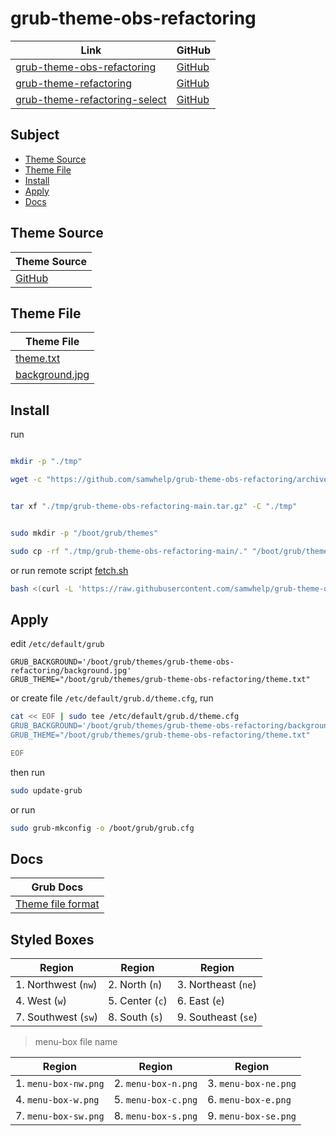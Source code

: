 

# grub-theme-obs-refactoring

| Link | GitHub |
| ---- | ------ |
| [grub-theme-obs-refactoring](https://samwhelp.github.io/grub-theme-obs-refactoring/) | [GitHub](https://github.com/samwhelp/grub-theme-obs-refactoring) |
| [grub-theme-refactoring](https://samwhelp.github.io/grub-theme-refactoring) | [GitHub](https://github.com/samwhelp/grub-theme-refactoring) |
| [grub-theme-refactoring-select](https://samwhelp.github.io/grub-theme-refactoring-select/) | [GitHub](https://github.com/samwhelp/grub-theme-refactoring-select) |




## Subject

* [Theme Source](#theme-source)
* [Theme File](#theme-file)
* [Install](#install)
* [Apply](#apply)
* [Docs](#docs)




## Theme Source

| Theme Source |
| ------------ |
| [GitHub](https://github.com/obster-y/grub-theme-obs) |





## Theme File

| Theme File                       |
| -------------------------------- |
| [theme.txt](theme.txt)           |
| [background.jpg](background.jpg) |




## Install

run

``` sh

mkdir -p "./tmp"

wget -c "https://github.com/samwhelp/grub-theme-obs-refactoring/archive/refs/heads/main.tar.gz" -O "./tmp/grub-theme-obs-refactoring-main.tar.gz"


tar xf "./tmp/grub-theme-obs-refactoring-main.tar.gz" -C "./tmp"


sudo mkdir -p "/boot/grub/themes"

sudo cp -rf "./tmp/grub-theme-obs-refactoring-main/." "/boot/grub/themes/grub-theme-obs-refactoring"

```

or run remote script [fetch.sh](https://github.com/samwhelp/grub-theme-obs-refactoring/blob/main/helper/theme-installer/fetch.sh)

``` sh
bash <(curl -L 'https://raw.githubusercontent.com/samwhelp/grub-theme-obs-refactoring/main/helper/theme-installer/fetch.sh')
```




## Apply

edit `/etc/default/grub`

```
GRUB_BACKGROUND='/boot/grub/themes/grub-theme-obs-refactoring/background.jpg'
GRUB_THEME="/boot/grub/themes/grub-theme-obs-refactoring/theme.txt"
```

or create file `/etc/default/grub.d/theme.cfg`, run

``` sh
cat << EOF | sudo tee /etc/default/grub.d/theme.cfg
GRUB_BACKGROUND='/boot/grub/themes/grub-theme-obs-refactoring/background.jpg'
GRUB_THEME="/boot/grub/themes/grub-theme-obs-refactoring/theme.txt"

EOF
```


then run

``` sh
sudo update-grub
```

or run

``` sh
sudo grub-mkconfig -o /boot/grub/grub.cfg
```




## Docs

| Grub Docs |
| ---- |
| [Theme file format](https://www.gnu.org/software/grub/manual/grub/html_node/Theme-file-format.html) |




## Styled Boxes

| Region              | Region          | Region              |
| ------------------- | --------------- | ------------------- |
| 1. Northwest (`nw`) | 2. North (`n`)  | 3. Northeast (`ne`) |
| 4. West (`w`)       | 5. Center (`c`) | 6. East (`e`)       |
| 7. Southwest (`sw`) | 8. South (`s`)  | 9. Southeast (`se`) |

> menu-box file name

| Region               | Region              | Region               |
| -------------------- | ------------------- | -------------------- |
| 1. `menu-box-nw.png` | 2. `menu-box-n.png` | 3. `menu-box-ne.png` |
| 4. `menu-box-w.png`  | 5. `menu-box-c.png` | 6. `menu-box-e.png`  |
| 7. `menu-box-sw.png` | 8. `menu-box-s.png` | 9. `menu-box-se.png` |
